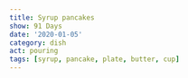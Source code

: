 ```yaml
---
title: Syrup pancakes
show: 91 Days
date: '2020-01-05'
category: dish
act: pouring
tags: [syrup, pancake, plate, butter, cup]
---
```

